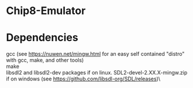 # Chip8-Emulator
# Dependencies
gcc (see https://nuwen.net/mingw.html for an easy self contained "distro" with gcc, make, and other tools)\
make\
libsdl2 and libsdl2-dev packages if on linux. SDL2-devel-2.XX.X-mingw.zip if on windows (see https://github.com/libsdl-org/SDL/releases)\
